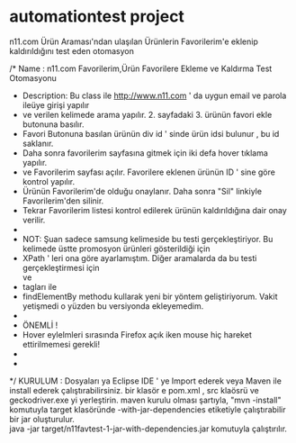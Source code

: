 # automationtest project
n11.com Ürün Araması'ndan ulaşılan Ürünlerin Favorilerim'e eklenip kaldırıldığını test eden otomasyon

/*  Name 	   : n11.com Favorilerim,Ürün Favorilere Ekleme ve Kaldırma Test Otomasyonu

 *  Description: Bu class ile http://www.n11.com ' da uygun email ve parola ileüye girişi yapılır
 *  ve verilen kelimede arama yapılır. 2. sayfadaki 3. ürünün favori ekle butonuna basılır.
 *  Favori Butonuna basılan ürünün div id ' sinde ürün idsi bulunur , bu id saklanır.
 *  Daha sonra favorilerim sayfasına gitmek için iki defa hover tıklama yapılır.
 *  ve Favorilerim sayfası açılır. Favorilere eklenen ürünün ID ' sine göre kontrol yapılır.
 *  Ürünün Favorilerim'de olduğu onaylanır. Daha sonra "Sil" linkiyle Favorilerim'den silinir.
 *  Tekrar Favorilerim listesi kontrol edilerek ürünün kaldırıldığına dair onay verilir. 
 * 
 *  NOT: Şuan sadece samsung kelimeside bu testi gerçekleştiriyor. Bu kelimede üstte promosyon ürünleri gösterildiği için 
 *  XPath ' leri ona göre ayarlamıştım. Diğer aramalarda da bu testi gerçekleştirmesi için <section>  ve <li> tagları ile 
 *  findElementBy methodu kullarak yeni bir yöntem geliştiriyorum. Vakit yetişmedi o yüzden bu versiyonda ekleyemedim.
 *
 *  ÖNEMLİ !
 *  Hover eylelmleri sırasında Firefox açık iken mouse hiç hareket ettirilmemesi gerekli!
 * 
 * 
 */
KURULUM : Dosyaları ya Eclipse IDE ' ye Import ederek veya Maven ile install ederek çalıştırabilirsiniz.
bir klasör e pom.xml , src klaösrü ve geckodriver.exe yi yerleştirin.
maven kurulu olması şartıyla,  "mvn -install" komutuyla target klasöründe -with-jar-dependencies etiketiyle çalıştırabilir bir jar
oluşturulur.  
java -jar target/n11favtest-1-jar-with-dependencies.jar  komutuyla çalıştırılır.
